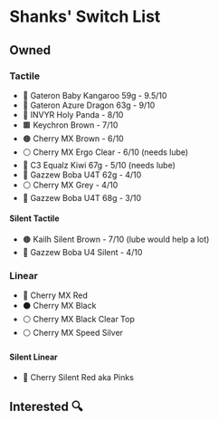 # Shanks' Switch List

## Owned

### Tactile

- 🦘 Gateron Baby Kangaroo 59g - 9.5/10
- 🐉 Gateron Azure Dragon 63g - 9/10
- 🐼 INVYR Holy Panda - 8/10
- 🟫 Keychron Brown - 7/10
- 🟤 Cherry MX Brown - 6/10
- ⚪ Cherry MX Ergo Clear - 6/10 (needs lube)
- 🥝 C3 Equalz Kiwi 67g - 5/10 (needs lube)
- 🧋 Gazzew Boba U4T 62g - 4/10
- ⚪ Cherry MX Grey - 4/10
- 🧋 Gazzew Boba U4T 68g - 3/10

#### Silent Tactile

- 🟤 Kailh Silent Brown - 7/10 (lube would help a lot)
- 🧋 Gazzew Boba U4 Silent - 4/10

### Linear

- 🔴 Cherry MX Red
- ⚫ Cherry MX Black
- ⚪ Cherry MX Black Clear Top
- ⚪ Cherry MX Speed Silver

#### Silent Linear

- 🔴 Cherry Silent Red aka Pinks

## Interested 🔍
